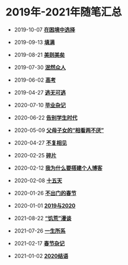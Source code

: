 # 2019年-2021年随笔汇总

- 2019-10-07 [**在困境中选择**](./2019/20191007-zaikunjing.md) 
- 2019-09-13 [**填满**](./2019/20190913-tianman.md) 
- 2019-08-21 [**美则美矣**](./2019/20190821-meizemeiyi.md) 
- 2019-07-30 [**泯然众人**](./2019/20190730-minran.md) 
- 2019-06-02 [**高考**](./2019/20190602-gaokao.md) 
- 2019-04-27 [**逃无可逃**](./2019/20190427-tao.md) 

- 2020-07-10 [**毕业杂记**](./2020/20200710-biye.md)
- 2020-06-22 [**告别学生时代**](./2020/20200622-gaobie.md)
- 2020-05-09 [**父母子女的“相看两不厌”**](./2020/20200509-fumu.md)
- 2020-04-27 [**不复相见**](./2020/20200427-bufu.md)
- 2020-02-25 [**碎片**](./2020/20200225-suipian.md)
- 2020-02-12 [**我为什么要搭建个人博客**](./2020/20200212-woweishenme.md)
- 2020-02-08 [**十五天**](./2020/20200208-shiwutian.md)
- 2020-01-26 [**不出门的春节**](./2020/20200126-buchumen.md)
- 2020-01-01 [**2019与2020**](./2020/20200101-yu.md)  

- 2021-08-22 [**“饥荒”漫谈**](./2021/20210822-jihuang.md) 
- 2021-07-26 [**一生所系**](./2021/20210726-yisheg.md) 
- 2021-02-17 [**春节杂记**](./2021/20210217-chunjie.md) 
- 2021-01-02 [**2020结语**](./2021/20210102-jieyu.md)